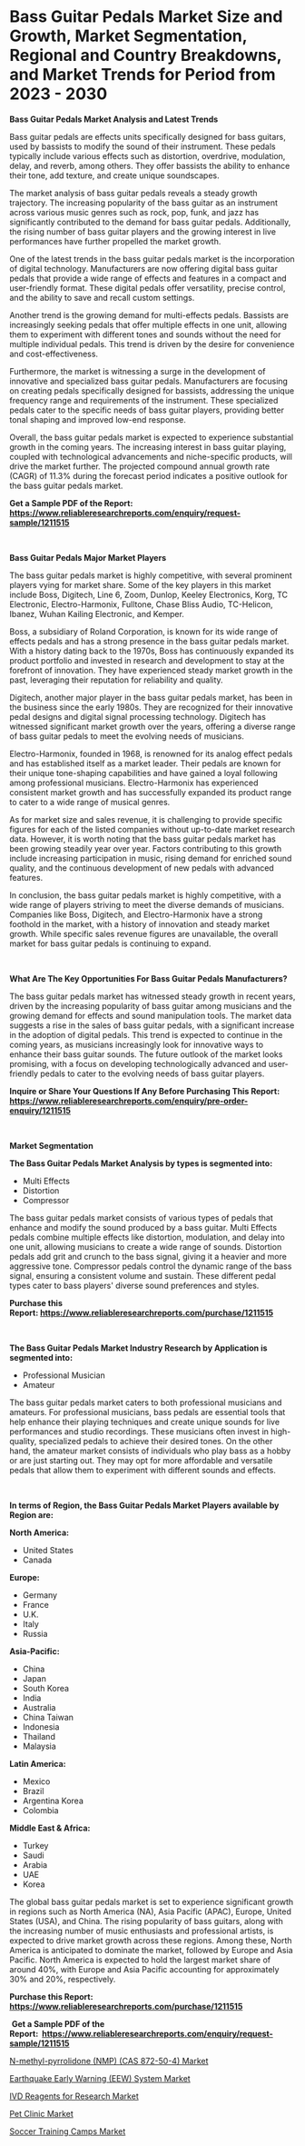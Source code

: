 <p><h1>Bass Guitar Pedals Market Size and Growth, Market Segmentation, Regional and Country Breakdowns, and Market Trends for Period from 2023 -  2030</h1></p><p><strong>Bass Guitar Pedals Market Analysis and Latest Trends</strong></p>
<p><p>Bass guitar pedals are effects units specifically designed for bass guitars, used by bassists to modify the sound of their instrument. These pedals typically include various effects such as distortion, overdrive, modulation, delay, and reverb, among others. They offer bassists the ability to enhance their tone, add texture, and create unique soundscapes.</p><p>The market analysis of bass guitar pedals reveals a steady growth trajectory. The increasing popularity of the bass guitar as an instrument across various music genres such as rock, pop, funk, and jazz has significantly contributed to the demand for bass guitar pedals. Additionally, the rising number of bass guitar players and the growing interest in live performances have further propelled the market growth.</p><p>One of the latest trends in the bass guitar pedals market is the incorporation of digital technology. Manufacturers are now offering digital bass guitar pedals that provide a wide range of effects and features in a compact and user-friendly format. These digital pedals offer versatility, precise control, and the ability to save and recall custom settings.</p><p>Another trend is the growing demand for multi-effects pedals. Bassists are increasingly seeking pedals that offer multiple effects in one unit, allowing them to experiment with different tones and sounds without the need for multiple individual pedals. This trend is driven by the desire for convenience and cost-effectiveness.</p><p>Furthermore, the market is witnessing a surge in the development of innovative and specialized bass guitar pedals. Manufacturers are focusing on creating pedals specifically designed for bassists, addressing the unique frequency range and requirements of the instrument. These specialized pedals cater to the specific needs of bass guitar players, providing better tonal shaping and improved low-end response.</p><p>Overall, the bass guitar pedals market is expected to experience substantial growth in the coming years. The increasing interest in bass guitar playing, coupled with technological advancements and niche-specific products, will drive the market further. The projected compound annual growth rate (CAGR) of 11.3% during the forecast period indicates a positive outlook for the bass guitar pedals market.</p></p>
<p><strong>Get a Sample PDF of the Report:&nbsp; <a href="https://www.reliableresearchreports.com/enquiry/request-sample/1211515">https://www.reliableresearchreports.com/enquiry/request-sample/1211515</a></strong></p>
<p>&nbsp;</p>
<p><strong>Bass Guitar Pedals Major Market Players</strong></p>
<p><p>The bass guitar pedals market is highly competitive, with several prominent players vying for market share. Some of the key players in this market include Boss, Digitech, Line 6, Zoom, Dunlop, Keeley Electronics, Korg, TC Electronic, Electro-Harmonix, Fulltone, Chase Bliss Audio, TC-Helicon, Ibanez, Wuhan Kailing Electronic, and Kemper.</p><p>Boss, a subsidiary of Roland Corporation, is known for its wide range of effects pedals and has a strong presence in the bass guitar pedals market. With a history dating back to the 1970s, Boss has continuously expanded its product portfolio and invested in research and development to stay at the forefront of innovation. They have experienced steady market growth in the past, leveraging their reputation for reliability and quality.</p><p>Digitech, another major player in the bass guitar pedals market, has been in the business since the early 1980s. They are recognized for their innovative pedal designs and digital signal processing technology. Digitech has witnessed significant market growth over the years, offering a diverse range of bass guitar pedals to meet the evolving needs of musicians.</p><p>Electro-Harmonix, founded in 1968, is renowned for its analog effect pedals and has established itself as a market leader. Their pedals are known for their unique tone-shaping capabilities and have gained a loyal following among professional musicians. Electro-Harmonix has experienced consistent market growth and has successfully expanded its product range to cater to a wide range of musical genres.</p><p>As for market size and sales revenue, it is challenging to provide specific figures for each of the listed companies without up-to-date market research data. However, it is worth noting that the bass guitar pedals market has been growing steadily year over year. Factors contributing to this growth include increasing participation in music, rising demand for enriched sound quality, and the continuous development of new pedals with advanced features.</p><p>In conclusion, the bass guitar pedals market is highly competitive, with a wide range of players striving to meet the diverse demands of musicians. Companies like Boss, Digitech, and Electro-Harmonix have a strong foothold in the market, with a history of innovation and steady market growth. While specific sales revenue figures are unavailable, the overall market for bass guitar pedals is continuing to expand.</p></p>
<p>&nbsp;</p>
<p><strong>What Are The Key Opportunities For Bass Guitar Pedals Manufacturers?</strong></p>
<p><p>The bass guitar pedals market has witnessed steady growth in recent years, driven by the increasing popularity of bass guitar among musicians and the growing demand for effects and sound manipulation tools. The market data suggests a rise in the sales of bass guitar pedals, with a significant increase in the adoption of digital pedals. This trend is expected to continue in the coming years, as musicians increasingly look for innovative ways to enhance their bass guitar sounds. The future outlook of the market looks promising, with a focus on developing technologically advanced and user-friendly pedals to cater to the evolving needs of bass guitar players.</p></p>
<p><strong>Inquire or Share Your Questions If Any Before Purchasing This Report: <a href="https://www.reliableresearchreports.com/enquiry/pre-order-enquiry/1211515">https://www.reliableresearchreports.com/enquiry/pre-order-enquiry/1211515</a></strong></p>
<p>&nbsp;</p>
<p><strong>Market Segmentation</strong></p>
<p><strong>The Bass Guitar Pedals Market Analysis by types is segmented into:</strong></p>
<p><ul><li>Multi Effects</li><li>Distortion</li><li>Compressor</li></ul></p>
<p><p>The bass guitar pedals market consists of various types of pedals that enhance and modify the sound produced by a bass guitar. Multi Effects pedals combine multiple effects like distortion, modulation, and delay into one unit, allowing musicians to create a wide range of sounds. Distortion pedals add grit and crunch to the bass signal, giving it a heavier and more aggressive tone. Compressor pedals control the dynamic range of the bass signal, ensuring a consistent volume and sustain. These different pedal types cater to bass players' diverse sound preferences and styles.</p></p>
<p><strong>Purchase this Report:&nbsp;<a href="https://www.reliableresearchreports.com/purchase/1211515">https://www.reliableresearchreports.com/purchase/1211515</a></strong></p>
<p>&nbsp;</p>
<p><strong>The Bass Guitar Pedals Market Industry Research by Application is segmented into:</strong></p>
<p><ul><li>Professional Musician</li><li>Amateur</li></ul></p>
<p><p>The bass guitar pedals market caters to both professional musicians and amateurs. For professional musicians, bass pedals are essential tools that help enhance their playing techniques and create unique sounds for live performances and studio recordings. These musicians often invest in high-quality, specialized pedals to achieve their desired tones. On the other hand, the amateur market consists of individuals who play bass as a hobby or are just starting out. They may opt for more affordable and versatile pedals that allow them to experiment with different sounds and effects.</p></p>
<p>&nbsp;</p>
<p><strong>In terms of Region, the Bass Guitar Pedals Market Players available by Region are:</strong></p>
<p>
    <p> <strong> North America: </strong>
        <ul>
            <li>United States</li>
            <li>Canada</li>
        </ul>
        </p> 
    <p> <strong> Europe: </strong>
        <ul>
            <li>Germany</li>
            <li>France</li>
            <li>U.K.</li>
            <li>Italy</li>
            <li>Russia</li>
        </ul>
        </p> 
    <p> <strong> Asia-Pacific: </strong>
        <ul>
            <li>China</li>
            <li>Japan</li>
            <li>South Korea</li>
            <li>India</li>
            <li>Australia</li>
            <li>China Taiwan</li>
            <li>Indonesia</li>
            <li>Thailand</li>
            <li>Malaysia</li>
        </ul>
        </p> 
    <p> <strong> Latin America: </strong>
        <ul>
            <li>Mexico</li>
            <li>Brazil</li>
            <li>Argentina Korea</li>
            <li>Colombia</li>
        </ul>
        </p> 
    <p> <strong> Middle East & Africa: </strong>
        <ul>
            <li>Turkey</li>
            <li>Saudi</li>
            <li>Arabia</li>
            <li>UAE</li>
            <li>Korea</li>
        </ul>
    </p>
    </p>
<p><p>The global bass guitar pedals market is set to experience significant growth in regions such as North America (NA), Asia Pacific (APAC), Europe, United States (USA), and China. The rising popularity of bass guitars, along with the increasing number of music enthusiasts and professional artists, is expected to drive market growth across these regions. Among these, North America is anticipated to dominate the market, followed by Europe and Asia Pacific. North America is expected to hold the largest market share of around 40%, with Europe and Asia Pacific accounting for approximately 30% and 20%, respectively.</p></p>
<p><strong>Purchase this Report: <a href="https://www.reliableresearchreports.com/purchase/1211515">https://www.reliableresearchreports.com/purchase/1211515</a></strong></p>
<p>&nbsp;<strong>Get a Sample PDF of the Report:&nbsp;&nbsp;<a href="https://www.reliableresearchreports.com/enquiry/request-sample/1211515">https://www.reliableresearchreports.com/enquiry/request-sample/1211515</a></strong></p>
<p><strong></strong></p>
<p><p><a href="https://www.linkedin.com/pulse/n-methyl-pyrrolidone-nmp-cas-872-50-4-market-insights/">N-methyl-pyrrolidone (NMP) (CAS 872-50-4) Market</a></p><p><a href="https://github.com/kipkeeva/Market-Research-Report-List-1/blob/main/earthquake-early-warning-eew-system-market.md">Earthquake Early Warning (EEW) System Market</a></p><p><a href="https://github.com/kuntayevaz/Market-Research-Report-List-1/blob/main/ivd-reagents-for-research-market.md">IVD Reagents for Research Market</a></p><p><a href="https://medium.com/@birdielynch645/pet-clinic-market-current-market-share-cagr-growth-projection-and-forecast-till-2030-606e1cdc8c4f">Pet Clinic Market</a></p><p><a href="https://medium.com/@kelsitorphy644/soccer-training-camps-market-insights-into-market-cagr-market-trends-and-growth-strategies-97a1b15fffa2">Soccer Training Camps Market</a></p></p>